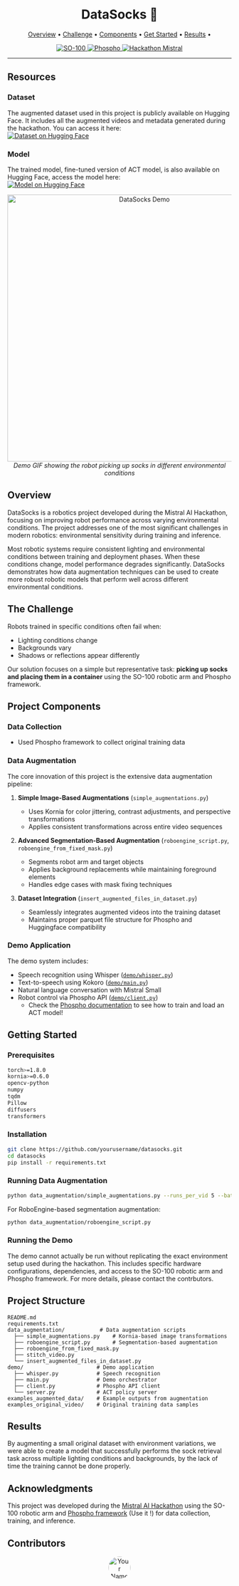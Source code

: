 
# <div align="center">DataSocks 🧦</div>

<div align="center">
  <p>
    <a href="#overview">Overview</a> •
    <a href="#the-challenge">Challenge</a> •
    <a href="#project-components">Components</a> •
    <a href="#getting-started">Get Started</a> •
    <a href="#results">Results</a> •
    </p>
<a href="https://huggingface.co/lerobot">
        <img src="https://img.shields.io/badge/Robotics-SO--100-blue" alt="SO-100">
</a>
<a href="https://phospho.ai">
        <img src="https://img.shields.io/badge/Framework-Phospho-green" alt="Phospho">
</a>
<a href="https://lu.ma/roboticshack?tk=kB537f">
    <img src="https://img.shields.io/badge/Hackathon-Mistral%20AI-purple" alt="Hackathon Mistral">
</a>
</div>

---

## Resources

### Dataset
The augmented dataset used in this project is publicly available on Hugging Face. It includes all the augmented videos and metadata generated during the hackathon. You can access it here:  
[![Dataset on Hugging Face](https://img.shields.io/badge/Dataset-Huggingface-blue)](https://huggingface.co/datasets/llinguini/augmented_datasocks_team_20)

### Model
The trained model, fine-tuned version of ACT model, is also available on Hugging Face, access the model here:  
[![Model on Hugging Face](https://img.shields.io/badge/Model-Huggingface-green)](https://huggingface.co/pravsels/augmented_datasocks_24k_steps)


<div align="center">
    <img src="./examples_augmented_data/roboengine_augmented_video_2.gif" alt="DataSocks Demo" width="600">
</div>

<div align="center">
    <em>Demo GIF showing the robot picking up socks in different environmental conditions</em>
</div>


## Overview

DataSocks is a robotics project developed during the Mistral AI Hackathon, focusing on improving robot performance across varying environmental conditions. The project addresses one of the most significant challenges in modern robotics: environmental sensitivity during training and inference.

Most robotic systems require consistent lighting and environmental conditions between training and deployment phases. When these conditions change, model performance degrades significantly. DataSocks demonstrates how data augmentation techniques can be used to create more robust robotic models that perform well across different environmental conditions.


## The Challenge

Robots trained in specific conditions often fail when:
- Lighting conditions change
- Backgrounds vary
- Shadows or reflections appear differently

Our solution focuses on a simple but representative task: **picking up socks and placing them in a container** using the SO-100 robotic arm and Phospho framework.

## Project Components

### Data Collection
- Used Phospho framework to collect original training data

### Data Augmentation
The core innovation of this project is the extensive data augmentation pipeline:

1. **Simple Image-Based Augmentations** (`simple_augmentations.py`)
   - Uses Kornia for color jittering, contrast adjustments, and perspective transformations
   - Applies consistent transformations across entire video sequences

2. **Advanced Segmentation-Based Augmentation** (`roboengine_script.py`, `roboengine_from_fixed_mask.py`)
   - Segments robot arm and target objects
   - Applies background replacements while maintaining foreground elements
   - Handles edge cases with mask fixing techniques

3. **Dataset Integration** (`insert_augmented_files_in_dataset.py`)
   - Seamlessly integrates augmented videos into the training dataset
   - Maintains proper parquet file structure for Phospho and Huggingface compatibility

### Demo Application
The demo system includes:
- Speech recognition using Whisper ([`demo/whisper.py`](demo/whisper.py))
- Text-to-speech using Kokoro ([`demo/main.py`](demo/main.py))
- Natural language conversation with Mistral Small
- Robot control via Phospho API ([`demo/client.py`](demo/client.py))  
    - Check the [Phospho documentation](https://docs.phospho.ai/learn/ai-models#train-an-act-model-locally-with-lerobot) to see how to train and load an ACT model!

## Getting Started

### Prerequisites
```bash
torch>=1.8.0
kornia>=0.6.0
opencv-python
numpy
tqdm
Pillow
diffusers 
transformers
```

### Installation
```bash
git clone https://github.com/yourusername/datasocks.git
cd datasocks
pip install -r requirements.txt
```

### Running Data Augmentation
```bash
python data_augmentation/simple_augmentations.py --runs_per_vid 5 --batch_size 16
```

For RoboEngine-based segmentation augmentation:
```bash
python data_augmentation/roboengine_script.py
```

### Running the Demo

The demo cannot actually be run without replicating the exact environment setup used during the hackathon. This includes specific hardware configurations, dependencies, and access to the SO-100 robotic arm and Phospho framework. For more details, please contact the contrbutors.

## Project Structure
```
README.md
requirements.txt
data_augmentation/           # Data augmentation scripts
  ├── simple_augmentations.py    # Kornia-based image transformations  
  ├── roboengine_script.py       # Segmentation-based augmentation
  ├── roboengine_from_fixed_mask.py
  ├── stitch_video.py
  └── insert_augmented_files_in_dataset.py
demo/                       # Demo application
  ├── whisper.py            # Speech recognition
  ├── main.py               # Demo orchestrator
  ├── client.py             # Phospho API client
  └── server.py             # ACT policy server
examples_augmented_data/    # Example outputs from augmentation
examples_original_video/    # Original training data samples
```

## Results

By augmenting a small original dataset with environment variations, we were able to create a model that successfully performs the sock retrieval task across multiple lighting conditions and backgrounds, by the lack of time the training cannot be done properly.


## Acknowledgments

This project was developed during the [Mistral AI Hackathon](https://mistral.ai) using the SO-100 robotic arm and [Phospho framework](https://phospho.ai) (Use it !) for data collection, training, and inference.


## Contributors

<div align="center">
  <a href="https://github.com/ramosleandre">
    <img src="https://github.com/ramosleandre.png" width="50px" alt="Your Name" style="border-radius:50%">
  </a>
  <!-- Add other contributors here -->
</div>